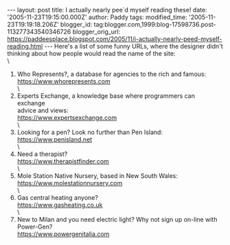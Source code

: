 \-\-- layout: post title: I actually nearly pee\`d myself reading these!
date: \'2005-11-23T19:15:00.000Z\' author: Paddy tags: modified\_time:
\'2005-11-23T19:19:18.206Z\' blogger\_id:
tag:blogger.com,1999:blog-17598736.post-113277343540346726
blogger\_orig\_url:
https://paddeesplace.blogspot.com/2005/11/i-actually-nearly-peed-myself-reading.html
\-\-- Here\'s a list of some funny URLs, where the designer didn\'t
thinking about how people would read the name of the site:\
\
1) Who Represents?, a database for agencies to the rich and famous:\
<https://www.whorepresents.com>\
\
2) Experts Exchange, a knowledge base where programmers can exchange\
advice and views:\
<https://www.expertsexchange.com>\
\
3) Looking for a pen? Look no further than Pen Island:\
<https://www.penisland.net>\
\
4) Need a therapist?\
<https://www.therapistfinder.com>\
\
5) Mole Station Native Nursery, based in New South Wales:\
<https://www.molestationnursery.com>\
\
6) Gas central heating anyone?\
<https://www.gasheating.co.uk>\
\
7) New to Milan and you need electric light? Why not sign up on-line
with\
Power-Gen?\
<https://www.powergenitalia.com>
